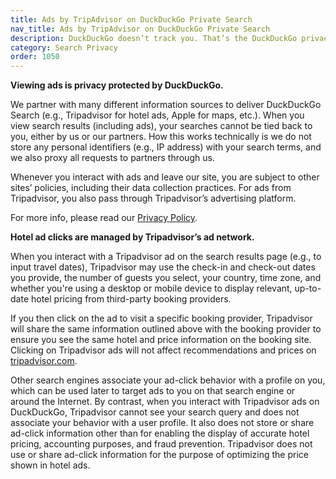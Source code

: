 ```yaml
---
title: Ads by TripAdvisor on DuckDuckGo Private Search
nav_title: Ads by TripAdvisor on DuckDuckGo Private Search
description: DuckDuckGo doesn’t track you. That’s the DuckDuckGo privacy policy in a nutshell.
category: Search Privacy
order: 1050
---
```


**Viewing ads is privacy protected by DuckDuckGo.**

We partner with many different information sources to deliver DuckDuckGo Search (e.g., Tripadvisor for hotel ads, Apple for maps, etc.). When you view search results (including ads), your searches cannot be tied back to you, either by us or our partners. How this works technically is we do not store any personal identifiers (e.g., IP address) with your search terms, and we also proxy all requests to partners through us.

Whenever you interact with ads and leave our site, you are subject to other sites’ policies, including their data collection practices. For ads from Tripadvisor, you also pass through Tripadvisor’s advertising platform.

For more info, please read our [Privacy Policy](https://duckduckgo.com/privacy).

**Hotel ad clicks are managed by Tripadvisor’s ad network.**

When you interact with a Tripadvisor ad on the search results page (e.g., to input travel dates), Tripadvisor may use the check-in and check-out dates you provide, the number of guests you select, your country, time zone, and whether you're using a desktop or mobile device to display relevant, up-to-date hotel pricing from third-party booking providers.

If you then click on the ad to visit a specific booking provider, Tripadvisor will share the same information outlined above with the booking provider to ensure you see the same hotel and price information on the booking site. Clicking on Tripadvisor ads will not affect recommendations and prices on [tripadvisor.com](https://tripadvisor.com).

Other search engines associate your ad-click behavior with a profile on you, which can be used later to target ads to you on that search engine or around the Internet. By contrast, when you interact with Tripadvisor ads on DuckDuckGo, Tripadvisor cannot see your search query and does not associate your behavior with a user profile. It also does not store or share ad-click information other than for enabling the display of accurate hotel pricing, accounting purposes, and fraud prevention. Tripadvisor does not use or share ad-click information for the purpose of optimizing the price shown in hotel ads.
